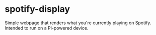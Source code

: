 # spotify-display
Simple webpage that renders what you're currently playing on Spotify. Intended to run on a Pi-powered device.

